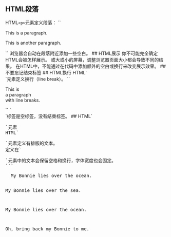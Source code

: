 ## HTML段落
HTML`<p>`元素定义段落：
``
<p>This is a paragraph.</p>
<p>This is another paragraph.</p>
``
浏览器会自动在段落附近添加一些空白。
## HTML展示
你不可能完全确定HTML会被怎样展示。  
或大或小的屏幕，调整浏览器页面大小都会导致不同的结果。  
在HTML中，不能通过在代码中添加额外的空白或换行来改变展示效果。
## 不要忘记结束标签
## HTML换行
HTML`<br>`元素定义换行（line break）。
``
<p>This is<br>a paragraph<br>with line breaks.</p>
``
`<br>`标签是空标签，没有结束标签。
## HTML`<pre>`元素
HTML`<pre>`元素定义有排版的文本。  
定义在`<pre>`元素中的文本会保留空格和换行，字体宽度也会固定。
```
<pre>
  My Bonnie lies over the ocean.

  My Bonnie lies over the sea.

  My Bonnie lies over the ocean.

  Oh, bring back my Bonnie to me.
</pre>
```
